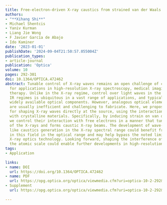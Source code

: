 ```yaml
---
title: Free-electron-driven X-ray caustics from strained van der Waals materials
authors:
- "**Xihang Shi**"
- Michael Shentcis
- Yaniv Kurman
- Liang Jie Wong
- F Javier García de Abajo
- Ido Kaminer
date: '2023-01-01'
publishDate: '2024-09-04T21:50:57.055004Z'
publication_types:
- article-journal
publication: 'Optica'
volume: 10
pages: 292-301
doi: 10.1364/OPTICA.472462
abstract: Tunable control of X-ray waves remains an open challenge of critical importance
  for applications in high-resolution X-ray spectroscopy, medical imaging, and radiation
  therapy. Unlike in the X-ray regime, control over light waves in the visible and
  IR regimes is ubiquitous in a vast range of applications, and typically relies on
  widely available optical components. However, analogous optical elements for X-rays
  are usually inefficient and challenging to fabricate. Here, we propose a method
  for shaping X-ray waves directly at the source, using the interaction of free electrons
  with crystalline materials. Specifically, by inducing strain on van der Waals materials,
  we control their interaction with free electrons in a manner that tunes the emissions
  of the X-rays and forms caustic X-ray beams. The development of wave-shaping concepts
  like caustics generation in the X-ray spectral range could benefit from achievements
  in this field in the optical range and may help bypass the noted limits of current
  X-ray optics technology. Looking forward, shaping the interference of X-rays at
  the atomic scale could enable further developments in high-resolution X-ray science.
tags:
- Application
  
links:
- name: DOI
  url: https://doi.org/10.1364/OPTICA.472462
- name: PDF
  url: https://opg.optica.org/optica/viewmedia.cfm?uri=optica-10-2-292&seq=0
- Supplement
  url: https://opg.optica.org/optica/viewmedia.cfm?uri=optica-10-2-292&seq=s001
  
---
```

